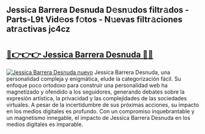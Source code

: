 ## Jessica Barrera Desnuda D𝚎sn𝚞dos filtr𝚊dos - Parts-L9t Vid𝚎os f𝚘tos - N𝚞evas filtr𝚊ciones atr𝚊ctivas jc4cz

# <h2><a href="http://mb6osd.tromn.icu/?c=Jessica+Barrera+Desnuda">🔗👉👉👉 Jessica Barrera Desnuda 🔗🔗</a></h2>

[![Jessica Barrera Desnuda nuevo](https://i.imgur.com/pEAQMta.gif)](http://mb6osd.tromn.icu/?c=Jessica+Barrera+Desnuda)
Jessica Barrera Desnuda, una personalidad compleja y enigmática, elude la categorización fácil. Su enfoque poco ortodoxo para construir una personalidad web ha magnetizado y ofendido a los seguidores, generando debates sobre la expresión artística, la privacidad y las complejidades de las sociedades virtuales. A pesar de la incertidumbre de sus próximas acciones, su impacto en los medios digitales es profundo. Con un compromiso inquebrantable y un magnetismo innegable, el impacto de Jessica Barrera Desnuda en los medios digitales es imparable.

